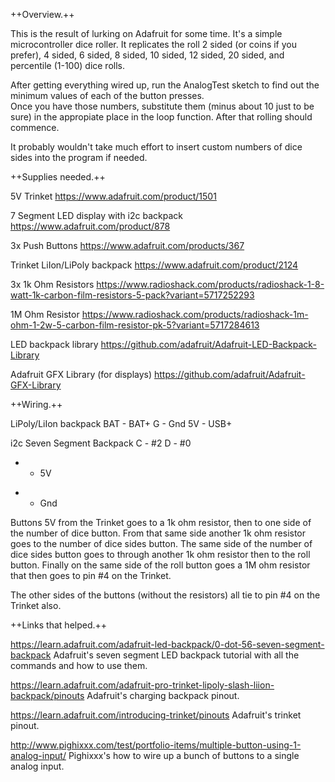 ++Overview.++

This is the result of lurking on Adafruit for some time.  It's a simple microcontroller dice roller.  It replicates the roll
2 sided (or coins if you prefer), 4 sided, 6 sided, 8 sided, 10 sided, 12 sided, 20 sided, and percentile (1-100) dice rolls.

After getting everything wired up, run the AnalogTest sketch to find out the minimum values of each of the button presses.  
Once you have those numbers, substitute them (minus about 10 just to be sure) in the appropiate place in the loop function.
After that rolling should commence.

It probably wouldn't take much effort to insert custom numbers of dice sides into the program if needed.


++Supplies needed.++

5V Trinket
https://www.adafruit.com/product/1501

7 Segment LED display with i2c backpack
https://www.adafruit.com/product/878

3x Push Buttons
https://www.adafruit.com/products/367

Trinket LiIon/LiPoly backpack
https://www.adafruit.com/product/2124

3x 1k Ohm Resistors
https://www.radioshack.com/products/radioshack-1-8-watt-1k-carbon-film-resistors-5-pack?variant=5717252293

1M Ohm Resistor
https://www.radioshack.com/products/radioshack-1m-ohm-1-2w-5-carbon-film-resistor-pk-5?variant=5717284613

LED backpack library
https://github.com/adafruit/Adafruit-LED-Backpack-Library

Adafruit GFX Library (for displays)
https://github.com/adafruit/Adafruit-GFX-Library


++Wiring.++

LiPoly/LiIon backpack
BAT - BAT+
G - Gnd
5V - USB+

i2c Seven Segment Backpack
C - #2
D - #0
+ - 5V
- - Gnd

Buttons
5V from the Trinket goes to a 1k ohm resistor, then to one side of the number of dice button.
From that same side another 1k ohm resistor goes to the number of dice sides button.
The same side of the number of dice sides button goes to through another 1k ohm resistor then to the roll button.
Finally on the same side of the roll button goes a 1M ohm resistor that then goes to pin #4 on the Trinket.

The other sides of the buttons (without the resistors) all tie to pin #4 on the Trinket also.


++Links that helped.++

https://learn.adafruit.com/adafruit-led-backpack/0-dot-56-seven-segment-backpack
Adafruit's seven segment LED backpack tutorial with all the commands and how to use them.

https://learn.adafruit.com/adafruit-pro-trinket-lipoly-slash-liion-backpack/pinouts
Adafruit's charging backpack pinout.

https://learn.adafruit.com/introducing-trinket/pinouts
Adafruit's trinket pinout.

http://www.pighixxx.com/test/portfolio-items/multiple-button-using-1-analog-input/
Pighixxx's how to wire up a bunch of buttons to a single analog input.
